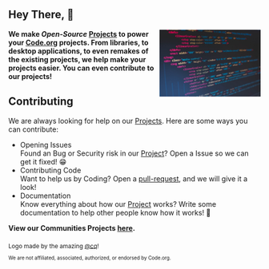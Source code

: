 ## Hey There, 👋

<a>
  <img width="40%" src="https://github.com/code-org-open-source/.github/blob/main/images/computer.png?raw=true" align="right" />
</a>

**We make *Open-Source* [Projects](https://github.com/orgs/code-org-open-source/repositories) to power your **[Code.org](https://code.org)** projects. From libraries, to desktop applications, to even remakes of the existing projects, we help make your projects easier. You can even contribute to our projects!** 

## Contributing
We are always looking for help on our [Projects](https://github.com/orgs/code-org-open-source/repositories). Here are some ways you can contribute:

- Opening Issues  
Found an Bug or Security risk in our [Project](https://github.com/orgs/code-org-open-source/repositories)? Open a Issue so we can get it fixed! 😁  
- Contributing Code  
Want to help us by Coding? Open a [pull-request](https://docs.github.com/en/pull-requests/collaborating-with-pull-requests/proposing-changes-to-your-work-with-pull-requests/creating-a-pull-request), and we will give it a look!   
- Documentation   
Know everything about how our [Project](https://github.com/orgs/code-org-open-source/repositories) works? Write some documentation to help other people know how it works! 📖

**View our Communities Projects [here](https://tinyurl.com/cdoteam).**

<sub>Logo made by the amazing [@cq](https://studio.code.org/projects/applab/rn3dmRRRX5Jo8vAQEkp0KmoLdtMvuZJTkjk5ERuPBcg?user=17)!</sub>   
<sub><sub>We are not affiliated, associated, authorized, or endorsed by Code.org.</sub></sub>
